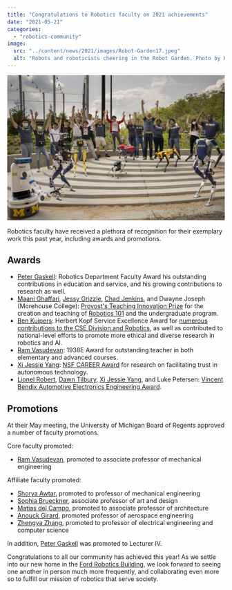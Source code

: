```yaml
---
title: "Congratulations to Robotics faculty on 2021 achievements"
date: "2021-05-21"
categories: 
  - "robotics-community"
image: 
  src: "../content/news/2021/images/Robot-Garden17.jpeg"
  alt: "Robots and roboticists cheering in the Robot Garden. Photo by Robert Coelius."
---
```


![Robots and roboticists cheering in the Robot Garden. Photo by Robert Coelius.](images/Robot-Garden17-1024x682.jpeg)

Robotics faculty have received a plethora of recognition for their exemplary work this past year, including awards and promotions.

<!--more-->

## Awards

- [Peter Gaskell](https://2024.robotics.umich.edu/profile/peter-gaskell/ "Peter Gaskell"): Robotics Department Faculty Award his outstanding contributions in education and service, and his growing contributions to research as well.
- [Maani Ghaffari](https://2024.robotics.umich.edu/profile/maani-ghaffari/ "Maani Ghaffari"), [Jessy Grizzle](https://2024.robotics.umich.edu/profile/jessy-grizzle/ "Jessy Grizzle"), [Chad Jenkins](https://2024.robotics.umich.edu/profile/chad-jenkins/ "Chad Jenkins"), and Dwayne Joseph (Morehouse College): [Provost's Teaching Innovation Prize](https://record.umich.edu/articles/six-projects-to-be-awarded-provosts-teaching-innovation-prizes/) for the creation and teaching of [Robotics 101](https://2024.robotics.umich.edu/academic-program/course-offerings/rob101-fall-2020/ "ROB 101: Computational Linear Algebra") and the undergraduate program.
- [Ben Kuipers](https://2024.robotics.umich.edu/profile/benjamin-kuipers/ "Benjamin Kuipers"): Herbert Kopf Service Excellence Award for [numerous contributions to the CSE Division and Robotics](https://cse.engin.umich.edu/stories/ben-kuipers-recognized-for-outstanding-service-in-cse-robotics), as well as contributed to national-level efforts to promote more ethical and diverse research in robotics and AI.
- [Ram Vasudevan](https://2024.robotics.umich.edu/profile/ram-vasudevan/ "Ram Vasudevan"): 1938E Award for outstanding teacher in both elementary and advanced courses.
- [Xi Jessie Yang](https://2024.robotics.umich.edu/profile/xi-jessie-yang/ "Xi Jessie Yang"): [NSF CAREER Award](https://ioe.engin.umich.edu/2021/04/20/jessie-yang-receives-nsf-career-award/) for research on facilitating trust in autonomous technology.
- [Lionel Robert](https://2024.robotics.umich.edu/profile/lionel-robert/ "Lionel Robert"), [Dawn Tilbury](https://2024.robotics.umich.edu/profile/dawn-tilbury/ "Dawn Tilbury"), [Xi Jessie Yang](https://2024.robotics.umich.edu/profile/xi-jessie-yang/ "Xi Jessie Yang"), and Luke Petersen: [Vincent Bendix Automotive Electronics Engineering Award](https://arc.engin.umich.edu/news/announcements/arc-2019-sae-paper-receives-vincent-bendix-automotive-electronics-engineering-award/).

## Promotions

At their May meeting, the University of Michigan Board of Regents approved a number of faculty promotions.

Core faculty promoted:

- [Ram Vasudevan](https://2024.robotics.umich.edu/profile/ram-vasudevan/ "Ram Vasudevan"), promoted to associate professor of mechanical engineering

Affiliate faculty promoted:

- [Shorya Awtar](https://2024.robotics.umich.edu/profile/shorya-awtar/ "Shorya Awtar"), promoted to professor of mechanical engineering
- [Sophia Brueckner](https://2024.robotics.umich.edu/profile/sophia-brueckner/ "Sophia Brueckner"), associate professor of art and design
- [Matias del Campo](https://2024.robotics.umich.edu/profile/matias-del-campo/ "Matias del Campo"), promoted to associate professor of architecture
- [Anouck Girard](https://2024.robotics.umich.edu/profile/anouck-girard/ "Anouck Girard"), promoted professor of aerospace engineering
- [Zhengya Zhang](https://2024.robotics.umich.edu/profile/zhengya-zhang/ "Zhengya Zhang"), promoted to professor of electrical engineering and computer science

In addition, [Peter Gaskell](https://2024.robotics.umich.edu/profile/peter-gaskell/ "Peter Gaskell") was promoted to Lecturer IV.

Congratulations to all our community has achieved this year! As we settle into our new home in the [Ford Robotics Building](https://2024.robotics.umich.edu/about/ford-motor-company-robotics-building/ "Ford Robotics Building"), we look forward to seeing one another in person much more frequently, and collaborating even more so to fulfill our mission of robotics that serve society.
